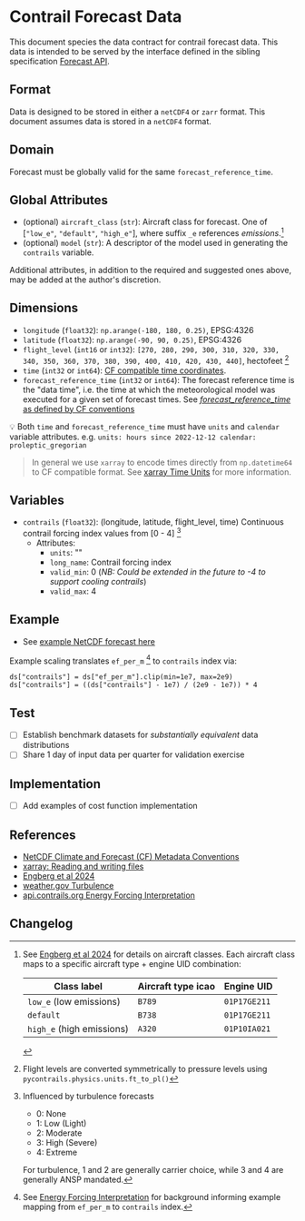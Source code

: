 # Contrail Forecast Data

This document species the data contract for contrail forecast data.
This data is intended to be served by the interface defined in the sibling specification [Forecast API](forecast-api.md).

## Format

Data is designed to be stored in either a `netCDF4` or `zarr` format.
This document assumes data is stored in a `netCDF4` format.

## Domain

Forecast must be globally valid for the same `forecast_reference_time`.

## Global Attributes
- (optional) `aircraft_class` (`str`): Aircraft class for forecast.
One of \[`"low_e"`, `"default"`, `"high_e"`\], where suffix `_e` references *emissions*.[^emissions]
- (optional) `model` (`str`): A descriptor of the model used in generating the `contrails` variable.

Additional attributes, in addition to the required and suggested ones above, may be added at the author's discretion.

## Dimensions

- `longitude` (`float32`): `np.arange(-180, 180, 0.25)`, EPSG:4326
- `latitude` (`float32`): `np.arange(-90, 90, 0.25)`, EPSG:4326
- `flight_level` (`int16` or `int32`): `[270, 280, 290, 300, 310, 320, 330, 340, 350, 360, 370, 380, 390, 400, 410, 420, 430, 440]`, hectofeet [^flightlevels]
- `time` (`int32` or `int64`): [CF compatible time coordinates](https://cfconventions.org/cf-conventions/cf-conventions#time-coordinate).
- `forecast_reference_time` (`int32` or `int64`): The forecast reference time is the "data time", i.e. the time at which the meteorological model was executed for a given set of forecast times. See [*forecast_reference_time* as defined by CF conventions](https://confluence.ecmwf.int/display/COPSRV/Metadata+recommendations+for+encoding+NetCDF+products+based+on+CF+convention#MetadatarecommendationsforencodingNetCDFproductsbasedonCFconvention-3.3.1Analysistime:theforecastreferencetime)

💡 Both `time` and `forecast_reference_time` must have `units` and `calendar` variable attributes. e.g.
	```
	units: hours since 2022-12-12
	calendar: proleptic_gregorian
	```

> In general we use `xarray` to encode times directly from `np.datetime64` to CF compatible format. See [xarray Time Units](https://docs.xarray.dev/en/stable/user-guide/io.html#time-units) for more information.

## Variables

- `contrails` (`float32`): (longitude, latitude, flight_level, time) Continuous contrail forcing index values from [0 - 4] [^contrailindex]
	- Attributes:
		- `units`: ""
		- `long_name`: Contrail forcing index
		- `valid_min`: 0 (*NB: Could be extended in the future to -4 to support cooling contrails*)
		- `valid_max`: 4

## Example

- See [example NetCDF forecast here](https://drive.google.com/file/d/1NQweF1pOrJH8RBKcdqgWzTfzD_IepO0I/view?usp=sharing)

Example scaling translates `ef_per_m` [^efinterpretation] to `contrails`  index via:

```
ds["contrails"] = ds["ef_per_m"].clip(min=1e7, max=2e9)
ds["contrails"] = ((ds["contrails"] - 1e7) / (2e9 - 1e7)) * 4
```

## Test

- [ ] Establish benchmark datasets for *substantially equivalent* data distributions
- [ ] Share 1 day of input data per quarter for validation exercise

## Implementation

- [ ] Add examples of cost function implementation

## References

- [NetCDF Climate and Forecast (CF) Metadata Conventions](https://cfconventions.org/cf-conventions/cf-conventions)
- [xarray: Reading and writing files](https://docs.xarray.dev/en/stable/user-guide/io.html)
- [Engberg et al 2024](https://egusphere.copernicus.org/preprints/2024/egusphere-2024-1361/)
- [weather.gov Turbulence](https://www.weather.gov/source/zhu/ZHU_Training_Page/turbulence_stuff/turbulence/turbulence.htm#:~:text=TURBULENCE%20INTENSITY,attitude%20or%20a%20slight%20bumpiness)
- [api.contrails.org Energy Forcing Interpretation](https://apidocs.contrails.org/ef-interpretation.html)


[^emissions]: See [Engberg et al 2024](https://egusphere.copernicus.org/preprints/2024/egusphere-2024-1361/) for details on aircraft classes. Each aircraft class maps to a specific aircraft type + engine UID combination:

	| Class label | Aircraft type icao | Engine UID |
	|---|---|---|
	| `low_e` (low emissions) | `B789` | `01P17GE211` |
	| `default` | `B738` | `01P17GE211` |
	| `high_e` (high emissions) | `A320` | `01P10IA021` |

[^flightlevels]: Flight levels are converted symmetrically to pressure levels using `pycontrails.physics.units.ft_to_pl()`

[^contrailindex]: Influenced by turbulence forecasts

	- 0: None
	- 1: Low (Light)
	- 2: Moderate
	- 3: High (Severe)
	- 4: Extreme

	For turbulence, 1 and 2 are generally carrier choice, while 3 and 4 are generally ANSP mandated.

[^efinterpretation]: See [Energy Forcing Interpretation](https://apidocs.contrails.org/ef-interpretation.html) for background informing example mapping from `ef_per_m` to `contrails` index.

## Changelog
